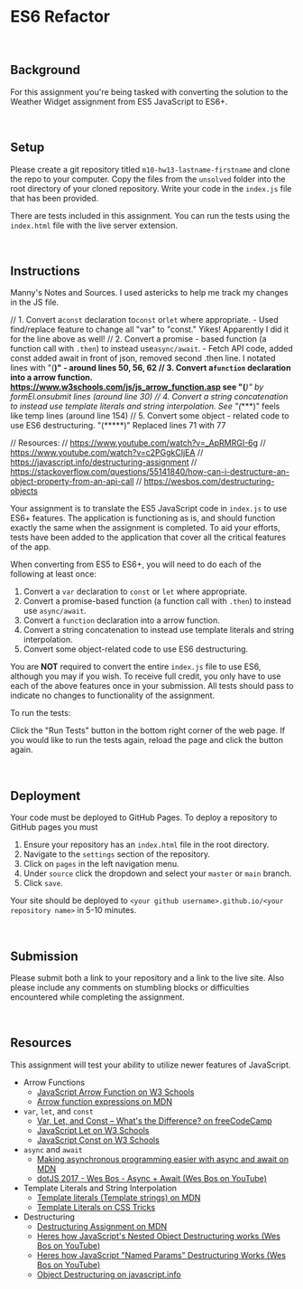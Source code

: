 # ES6 Refactor

&nbsp;
## Background

For this assignment you're being tasked with converting the solution to the Weather Widget assignment from ES5 JavaScript to ES6+.

&nbsp;
## Setup

Please create a git repository titled `m10-hw13-lastname-firstname` and clone the repo to your computer. Copy the files from the `unsolved` folder into the root directory of your cloned repository. Write your code in the `index.js` file that has been provided.

There are tests included in this assignment. You can run the tests using the `index.html` file with the live server extension.

&nbsp;
## Instructions

Manny's Notes and Sources. I used astericks to help me track my changes in the JS file. 

// 1. Convert a`const` declaration to`const` or`let` where appropriate. - Used find/replace feature to change all "var" to "const." Yikes! Apparently I did it for the line above as well! 
// 2. Convert a promise - based function (a function call with `.then`) to instead use`async/await`. - Fetch API code, added const added await in front of json, removed second .then line. I notated 
lines with "(**)" - around lines 50, 56, 62
// 3. Convert a`function` declaration into a arrow function. https://www.w3schools.com/js/js_arrow_function.asp see "(***)" by formEl.onsubmit lines (around line 30)
// 4. Convert a string concatenation to instead use template literals and string interpolation. See "(****)" feels like temp lines (around line 154)
// 5. Convert some object - related code to use ES6 destructuring. "(*****)" Replaced lines 71 with 77




// Resources:
// https://www.youtube.com/watch?v=_ApRMRGI-6g
// https://www.youtube.com/watch?v=c2PGgkCIjEA
// https://javascript.info/destructuring-assignment
// https://stackoverflow.com/questions/55141840/how-can-i-destructure-an-object-property-from-an-api-call
// https://wesbos.com/destructuring-objects





Your assignment is to translate the ES5 JavaScript code in `index.js` to use ES6+ features. The application is functioning as is, and should function exactly the same when the assignment is completed. To aid your efforts, tests have been added to the application that cover all the critical features of the app.

When converting from ES5 to ES6+, you will need to do each of the following at least once:

1. Convert a `var` declaration to `const` or `let` where appropriate.
1. Convert a promise-based function (a function call with `.then`) to instead use `async/await`.
1. Convert a `function` declaration into a arrow function.
1. Convert a string concatenation to instead use template literals and string interpolation.
1. Convert some object-related code to use ES6 destructuring.

You are **NOT** required to convert the entire `index.js` file to use ES6, although you may if you wish. To receive full credit, you only have to use each of the above features once in your submission. All tests should pass to indicate no changes to functionality of the assignment.

To run the tests:

Click the "Run Tests" button in the bottom right corner of the web page. If you would like to run the tests again, reload the page and click the button again.

&nbsp;
## Deployment

Your code must be deployed to GitHub Pages. To deploy a repository to GitHub pages you must

1. Ensure your repository has an `index.html` file in the root directory.
1. Navigate to the `settings` section of the repository.
1. Click on `pages` in the left navigation menu.
1. Under `source` click the dropdown and select your `master` or `main` branch.
1. Click `save`.

Your site should be deployed to `<your github username>.github.io/<your repository name>` in 5-10 minutes.

&nbsp;
## Submission

Please submit both a link to your repository and a link to the live site. Also please include any comments on stumbling blocks or difficulties encountered while completing the assignment.

&nbsp;
## Resources

This assignment will test your ability to utilize newer features of JavaScript.

- Arrow Functions
  - [JavaScript Arrow Function on W3 Schools](https://www.w3schools.com/Js/js_arrow_function.asp)
  - [Arrow function expressions on MDN](https://developer.mozilla.org/en-US/docs/Web/JavaScript/Reference/Functions/Arrow_functions)
- `var`, `let`, and `const`
  - [Var, Let, and Const – What's the Difference? on freeCodeCamp](https://www.freecodecamp.org/news/var-let-and-const-whats-the-difference/)
  - [JavaScript Let on W3 Schools](https://www.w3schools.com/js/js_let.asp)
  - [JavaScript Const on W3 Schools](https://www.w3schools.com/js/js_const.asp)
- `async` and `await`
  - [Making asynchronous programming easier with async and await on MDN](https://developer.mozilla.org/en-US/docs/Learn/JavaScript/Asynchronous/Async_await)
  - [dotJS 2017 - Wes Bos - Async + Await (Wes Bos on YouTube)](https://www.youtube.com/watch?v=9YkUCxvaLEk)
- Template Literals and String Interpolation
  - [Template literals (Template strings) on MDN](https://developer.mozilla.org/en-US/docs/Web/JavaScript/Reference/Template_literals)
  - [Template Literals on CSS Tricks](https://css-tricks.com/template-literals/)
- Destructuring
  - [Destructuring Assignment on MDN](https://developer.mozilla.org/en-US/docs/Web/JavaScript/Reference/Operators/Destructuring_assignment)
  - [Heres how JavaScript's Nested Object Destructuring works (Wes Bos on YouTube)](https://youtu.be/_ApRMRGI-6g)
  - [Heres how JavaScript "Named Params" Destructuring Works (Wes Bos on YouTube)](https://youtu.be/c2PGgkCIjEA)
  - [Object Destructuring on javascript.info](https://javascript.info/destructuring-assignment#object-destructuring)